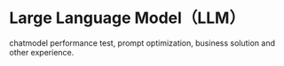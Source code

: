 # Large Language Model（LLM）
chatmodel performance test, prompt optimization, business solution and other experience.

